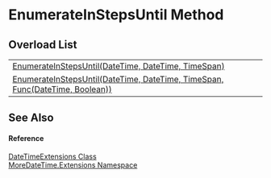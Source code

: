 # EnumerateInStepsUntil Method


## Overload List
<table>
<tr>
<td><a href="M_MoreDateTime_Extensions_DateTimeExtensions_EnumerateInStepsUntil">EnumerateInStepsUntil(DateTime, DateTime, TimeSpan)</a></td>
<td> </td></tr>
<tr>
<td><a href="M_MoreDateTime_Extensions_DateTimeExtensions_EnumerateInStepsUntil_1">EnumerateInStepsUntil(DateTime, DateTime, TimeSpan, Func(DateTime, Boolean))</a></td>
<td> </td></tr>
</table>

## See Also


#### Reference
<a href="T_MoreDateTime_Extensions_DateTimeExtensions">DateTimeExtensions Class</a>  
<a href="N_MoreDateTime_Extensions">MoreDateTime.Extensions Namespace</a>  
